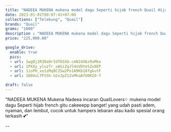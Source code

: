 ```yaml
---
title: "NADEEA MUKENA mukena model dagu Seperti hijab french Quail Hijab Bahan Jersey"
date: 2023-01-01T00:07:41+07:00
collections: ["Telekung", "Quail"]
brands: "Quail"
grams: "1000"
description : "NADEEA MUKENA mukena model dagu Seperti hijab french Quail Hijab Bahan Jersey"
price: "225,000.00"

google_drive:
  enable: true
  pics:
  - url: 1wg0j2R30a9rIdT6SXU-cmN24X6z9xMko
  - url: 1PXXy_yluzTr_xAGiZqJlHxVDYeSZu9EP
  - url: 1ioPH_xu1zMq8CZSw2Po1A9Kb18fgkutF
  - url: 1D6UvLTFSSh-U2xJpZ1ZvMhaAfU0KIO-f

draft: false
---
```


"NADEEA MUKENA
Mukena Nadeea incaran QuailLovers✨ mukena model dagu Seperti hijab french gitu cakeeepp banget! yang udah pasti adem, nyaman, dan lembut, cocok untuk hampers lebaran atau kado spesial orang terkasih 💕"

--    
 


